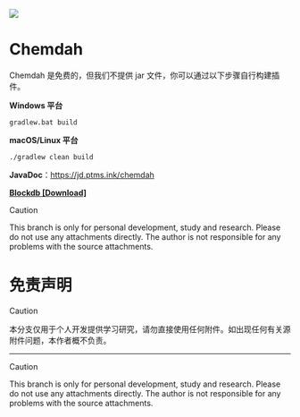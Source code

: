 ![](https://i.loli.net/2021/02/03/FBrgWYhtn8VwNlc.png)

# Chemdah
Chemdah 是免费的，但我们不提供 jar 文件，你可以通过以下步骤自行构建插件。

**Windows 平台**
```shell
gradlew.bat build
```

**macOS/Linux 平台**
```shell
./gradlew clean build
```

**JavaDoc**：https://jd.ptms.ink/chemdah

**[Blockdb [Download]](http://ptms.ink:8081/repository/maven-releases/ink/ptms/Blockdb/1.1.0/Blockdb-1.1.0.jar)**
> [!CAUTION]  
> This branch is only for personal development, study and research. Please do not use any attachments directly. The author is not responsible for any problems with the source attachments.
# 免责声明

> [!CAUTION]  
> 本分支仅用于个人开发提供学习研究，请勿直接使用任何附件。如出现任何有关源附件问题，本作者概不负责。

---

> [!CAUTION]  
> This branch is only for personal development, study and research. Please do not use any attachments directly. The author is not responsible for any problems with the source attachments.
